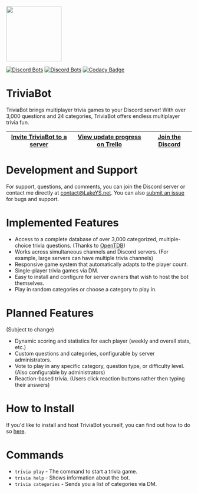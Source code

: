 <img src=http://lakeys.net/triviabot/profile_t.png width=150 height=150>

[![Discord Bots](https://discordbots.org/api/widget/status/337654994461261825.png?noavatar=true)](https://discordbots.org/bot/337654994461261825)
[![Discord Bots](https://discordbots.org/api/widget/servers/337654994461261825.png?noavatar=true)](https://discordbots.org/bot/337654994461261825)
[![Codacy Badge](https://api.codacy.com/project/badge/Grade/2f6bcffc370943d4954606feb26e5873)](https://app.codacy.com/app/Lake/Discord-Trivia-Bot?utm_source=github.com&utm_medium=referral&utm_content=LakeYS/Discord-Trivia-Bot&utm_campaign=badger)

# TriviaBot
TriviaBot brings multiplayer trivia games to your Discord server! With over 3,000 questions and 24 categories, TriviaBot offers endless multiplayer trivia fun.

[__Invite TriviaBot to a server__](https://discordapp.com/oauth2/authorize?client_id=337654994461261825&scope=bot) | [View update progress on Trello](https://trello.com/b/8QQm4ZPe/triviabot) | [Join the Discord](https://discord.gg/s3vCQba)
------------ | ------------- | ------------- 

# Development and Support
For support, questions, and comments, you can join the Discord server or contact me directly at contact@LakeYS.net. You can also [submit an issue](https://github.com/LakeYS/Discord-Trivia-Bot/issues/new) for bugs and support.

# Implemented Features
- Access to a complete database of over 3,000 categorized, multiple-choice trivia questions. (Thanks to [OpenTDB](https://opentdb.com))
- Works across simultaneous channels and Discord servers. (For example, large servers can have multiple trivia channels)
- Responsive game system that automatically adapts to the player count.
- Single-player trivia games via DM.
- Easy to install and configure for server owners that wish to host the bot themselves.
- Play in random categories or choose a category to play in.

# Planned Features
(Subject to change)
- Dynamic scoring and statistics for each player (weekly and overall stats, etc.)
- Custom questions and categories, configurable by server administrators.
- Vote to play in any specific category, question type, or difficulty level. (Also configurable by administrators)
- Reaction-based trivia. (Users click reaction buttons rather then typing their answers)

# How to Install
If you'd like to install and host TriviaBot yourself, you can find out how to do so [here](http://lakeys.net/triviabot/install.html).

# Commands
- `trivia play` - The command to start a trivia game.
- `trivia help` - Shows information about the bot.
- `trivia categories` - Sends you a list of categories via DM.
